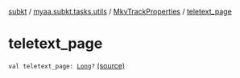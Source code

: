 [subkt](../../index.md) / [myaa.subkt.tasks.utils](../index.md) / [MkvTrackProperties](index.md) / [teletext_page](./teletext_page.md)

# teletext_page

`val teletext_page: `[`Long`](https://kotlinlang.org/api/latest/jvm/stdlib/kotlin/-long/index.html)`?` [(source)](https://github.com/Myaamori/SubKt/blob/0.1.10/src/main/kotlin/myaa/subkt/tasks/utils/mkvmerge.kt#L107)